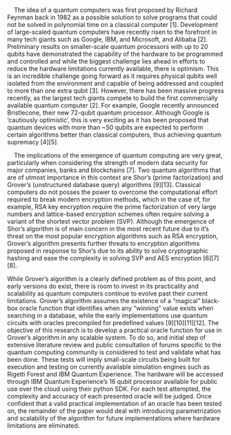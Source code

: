 &nbsp;&nbsp;&nbsp;&nbsp;The idea of a quantum computers was first proposed by Richard Feynman back in 1982 as a possible solution to solve programs that could not be solved in polynomial time on a classical computer [1]. Development of large-scaled quantum computers have recently risen to the forefront in many tech giants such as Google, IBM, and Microsoft, and Alibaba [2]. Preliminary results on smaller-scale quantum processors with up to 20 qubits have demonstrated the capability of the hardware to be programmed and controlled and while the biggest challenge lies ahead in efforts to reduce the hardware limitations currently available, there is optimism. This is an incredible challenge going forward as it requires physical qubits well isolated from the environment and capable of being addressed and coupled to more than one extra qubit [3]. However, there has been massive progress recently, as the largest tech giants compete to build the first commercially available quantum computer [2]. For example, Google recently announced Bristlecone, their new 72-qubit quantum processor. Although Google is ‘cautiously optimistic’, this is very exciting as it has been proposed that quantum devices with more than \~50 qubits are expected to perform certain algorithms better than classical computers, thus achieving quantum supremacy [4][5].

&nbsp;&nbsp;&nbsp;&nbsp;The implications of the emergence of quantum computing are very great, particularly when considering the strength of modern data security for major companies, banks and blockchains [7].
Two quantum algorithms that are of utmost importance in this context are Shor’s (prime factorization) and Grover’s (unstructured database query) algorithms [9][13].  Classical computers do not posses the power to overcome the computational effort required to break modern encryption methods, which in the case of, for example, RSA key encryption require the prime factorization of very large numbers and lattice-based encryption schemes often require solving a variant of the shortest vector problem (SVP). Although the emergence of Shor’s algorithm is of main concern in the most recent future due to it’s threat on the most popular encryption algorithms such as RSA encryption, Grover’s algorithm presents further threats to encryption algorithms proposed in response to Shor’s due to its ability to solve cryptographic hashing and ease the complexity in solving SVP and AES encryption [6][7][8].

While Grover’s algorithm is a clearly defined problem as of this point, and early versions do exist, there is room to invest in its practicality and scalability as quantum computers continue to evolve past their current limitations. Grover’s algorithm assumes the existence of a “magical” black-box oracle function that identifies when any “winning” value exists when searching in a database, while the early implementations use quantum circuits with oracles precompiled for predefined values [9][10][11][12]. The objective of this research is to develop a practical oracle function for use in Grover’s algorithm in any scalable system. To do so, and initial step of extensive literature review and public consultation of forums specific to the quantum computing community is considered to test and validate what has been done. These tests will imply small-scale circuits being built for execution and testing on currently available simulation engines such as Rigetti Forest and IBM Quantum Experience. The hardware will be accessed through IBM Quantum Experience’s 16 qubit processor available for public use over the cloud using their python SDK. For each test attempted, the complexity and accuracy of each presented oracle will be judged. Once confident that a valid practical implementation of an oracle has been tested on, the remainder of the paper would deal with introducing parametrization and scalability of the algorithm for future implementations where hardware limitations are eliminated.